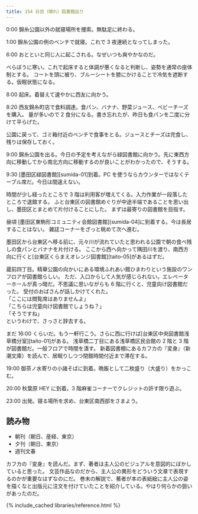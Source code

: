 ```yaml
---
title: 154 日目（晴れ）図書館巡り
---
```


0:00 錦糸公園以外の就寝場所を捜索。無駄足に終わる。

1:00 錦糸公園の例のベンチで就寝。これで 3 夜連続となってしまった。

6:00 おとといと同じ人に起こされる。なぜいつも爽やかなのだ。

べらぼうに寒い。これで起床すると体調が悪くなると判断し、姿勢を通常の座体制とする。
コートを頭に被り、ブルーシートを膝にかけることで冷気を遮断する。仮眠状態になる。

8:00 起床。着替えて速やかに西友に向かう。

8:20 西友錦糸町店で食料調達。食パン、バナナ、野菜ジュース、ベビーチーズを購入。
量が多いので 2 食分になる。書き忘れたが、昨日も食パンを二度に分けて平らげた。

公園に戻って、ゴミ箱付近のベンチで食事をとる。ジュースとチーズは完食し、残りは保存しておく。

9:00 錦糸公園を出る。今日の予定を考えながら緑図書館に向かう。先に東西方向に移動してから南北方向に移動するのが良いことがわかったので、そうする。

9:30 [墨田区緑図書館][sumida-01]到着。PC を使うならカウンターではなくテーブル席だ。今日は間違えない。

時間が少し経ったところで 3 階は利用客が増えてくる。入力作業が一段落したところで退館する。
ふと台東区の図書館めぐりが中途半端であることを思い出し、墨田区とまとめて片付けることにした。
まずは最寄りの図書館を目指す。

昼頃 [墨田区東駒形コミュニティ会館図書館][sumida-04]に到着する。今は長居することはない。
雑誌コーナーをざっと眺めて次へ進む。

墨田区から台東区へ移る前に、元々川が流れていたと思われる公園で朝の食べ残しの食パンとバナナを片付ける。
ここから西へ向かって隅田川を渡り、南西方向に行くと[台東区くらまえオレンジ図書館][taito-05]があるはずだ。

蔵前四丁目。精華公園の向かいにある環境ふれあい館ひまわりという施設のワンフロアが図書館らしい。
ただ、入口からして人気が感じられない。エレベーターホールが真っ暗だ。不思議に思いながらも 6 階に行くと、児童向け図書館だった。
受付のおばさんが話しかけてくれた。<br>
「ここには閲覧席はありませんよ」<br>
「こちらは児童向け図書館でしょうね？」<br>
「そうですね」<br>
というわけで、さっさと辞去する。

まだ 16:00 くらいだ。もう一軒行こう。さらに西に行けば[台東区中央図書館浅草橋分室][taito-01]がある。
浅草橋二丁目にある浅草橋区民会館の 2 階と 3 階が図書館だ。一般フロアで時間を潰す。
新着図書棚にあるカフカの『変身』（新潮文庫）を読んで、居眠りしつつ閉館時間付近まで滞在する。

19:00 御茶ノ水寄りの小諸そばに到着。晩飯として二枚盛り（大盛り）をかっこむ。

20:00 秋葉原 HEY に到着。3 階麻雀コーナーでクレジットの許す限り遊ぶ。

23:00 出発。寝る場所を求め、台東区南西部をさまよう。

## 読み物

* 朝刊（朝日、産経、東京）
* 夕刊（朝日、東京）
* 週刊文春

カフカの『変身』を読んだ。まず、著者は主人公のビジュアルを意図的にぼかしていると思った。
文芸作品なのだから、主人公の異形をどういう文章で表現するのかが重要なはずなのにだ。
巻末の解説で、著者が本の表紙絵に主人公の姿を描くなと出版元に注文を付けていたことを紹介している。やはり何らかの狙いがあったのだ。

{% include_cached libraries/reference.html %}
